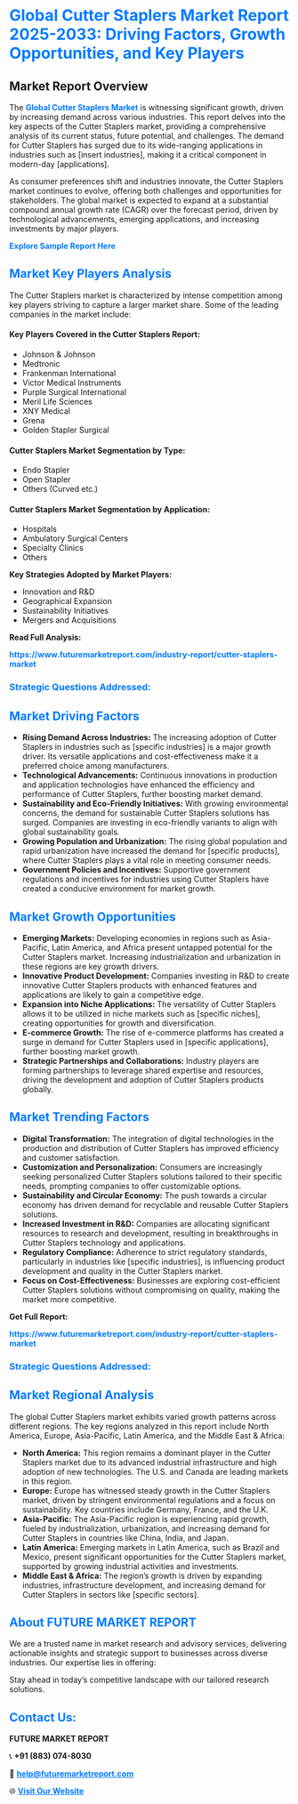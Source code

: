 <h1 style="color: #007BFF;">Global Cutter Staplers Market Report 2025-2033: Driving Factors, Growth Opportunities, and Key Players</h1>

<section id="overview">
<h2>Market Report Overview</h2>
<p>The <a href="https://www.futuremarketreport.com/industry-report/cutter-staplers-market" style="color: #007BFF; text-decoration: none;"><strong>Global Cutter Staplers Market</strong></a> is witnessing significant growth, driven by increasing demand across various industries. This report delves into the key aspects of the Cutter Staplers market, providing a comprehensive analysis of its current status, future potential, and challenges. The demand for Cutter Staplers has surged due to its wide-ranging applications in industries such as [insert industries], making it a critical component in modern-day [applications].</p>
<p>As consumer preferences shift and industries innovate, the Cutter Staplers market continues to evolve, offering both challenges and opportunities for stakeholders. The global market is expected to expand at a substantial compound annual growth rate (CAGR) over the forecast period, driven by technological advancements, emerging applications, and increasing investments by major players.</p>
</section>

<section id="overview">
<p><a href="https://www.futuremarketreport.com/request-sample/reportId=105679" style="color: #007BFF; text-decoration: none;"><strong>Explore Sample Report Here</strong></a></p>
</section>

<section id="key-players">
<h2 style="color: #007BFF;">Market Key Players Analysis</h2>
<p>The Cutter Staplers market is characterized by intense competition among key players striving to capture a larger market share. Some of the leading companies in the market include:</p>
<h4>Key Players Covered in the Cutter Staplers Report:</h4>
<ul><li>Johnson &amp; Johnson</li><li>Medtronic</li><li>Frankenman International</li><li>Victor Medical Instruments</li><li>Purple Surgical International</li><li>Meril Life Sciences</li><li>XNY Medical</li><li>Grena</li><li>Golden Stapler Surgical</li></ul>
<h4>Cutter Staplers Market Segmentation by Type:</h4>
<ul><li>Endo Stapler</li><li>Open Stapler</li><li>Others (Curved etc.)</li></ul>

<h4>Cutter Staplers Market Segmentation by Application:</h4>
<ul><li>Hospitals</li><li>Ambulatory Surgical Centers</li><li>Specialty Clinics</li><li>Others</li></ul>
<p><strong>Key Strategies Adopted by Market Players:</strong></p>
<ul>
<li>Innovation and R&D</li>
<li>Geographical Expansion</li>
<li>Sustainability Initiatives</li>
<li>Mergers and Acquisitions</li>
</ul>
</section>

<section>
<p><strong>Read Full Analysis: </strong></p><a href="https://www.futuremarketreport.com/industry-report/cutter-staplers-market" style="color: #007BFF; text-decoration: none;"><strong>https://www.futuremarketreport.com/industry-report/cutter-staplers-market</strong></a>
<h3 style="color: #007BFF;">Strategic Questions Addressed:</h3>
</section>

<section id="driving-factors">
<h2 style="color: #007BFF;">Market Driving Factors</h2>
<ul>
<li><strong>Rising Demand Across Industries:</strong> The increasing adoption of Cutter Staplers in industries such as [specific industries] is a major growth driver. Its versatile applications and cost-effectiveness make it a preferred choice among manufacturers.</li>
<li><strong>Technological Advancements:</strong> Continuous innovations in production and application technologies have enhanced the efficiency and performance of Cutter Staplers, further boosting market demand.</li>
<li><strong>Sustainability and Eco-Friendly Initiatives:</strong> With growing environmental concerns, the demand for sustainable Cutter Staplers solutions has surged. Companies are investing in eco-friendly variants to align with global sustainability goals.</li>
<li><strong>Growing Population and Urbanization:</strong> The rising global population and rapid urbanization have increased the demand for [specific products], where Cutter Staplers plays a vital role in meeting consumer needs.</li>
<li><strong>Government Policies and Incentives:</strong> Supportive government regulations and incentives for industries using Cutter Staplers have created a conducive environment for market growth.</li>
</ul>
</section>

<section id="growth-opportunities">
<h2 style="color: #007BFF;">Market Growth Opportunities</h2>
<ul>
<li><strong>Emerging Markets:</strong> Developing economies in regions such as Asia-Pacific, Latin America, and Africa present untapped potential for the Cutter Staplers market. Increasing industrialization and urbanization in these regions are key growth drivers.</li>
<li><strong>Innovative Product Development:</strong> Companies investing in R&D to create innovative Cutter Staplers products with enhanced features and applications are likely to gain a competitive edge.</li>
<li><strong>Expansion into Niche Applications:</strong> The versatility of Cutter Staplers allows it to be utilized in niche markets such as [specific niches], creating opportunities for growth and diversification.</li>
<li><strong>E-commerce Growth:</strong> The rise of e-commerce platforms has created a surge in demand for Cutter Staplers used in [specific applications], further boosting market growth.</li>
<li><strong>Strategic Partnerships and Collaborations:</strong> Industry players are forming partnerships to leverage shared expertise and resources, driving the development and adoption of Cutter Staplers products globally.</li>
</ul>
</section>

<section id="trending-factors">
<h2 style="color: #007BFF;">Market Trending Factors</h2>
<ul>
<li><strong>Digital Transformation:</strong> The integration of digital technologies in the production and distribution of Cutter Staplers has improved efficiency and customer satisfaction.</li>
<li><strong>Customization and Personalization:</strong> Consumers are increasingly seeking personalized Cutter Staplers solutions tailored to their specific needs, prompting companies to offer customizable options.</li>
<li><strong>Sustainability and Circular Economy:</strong> The push towards a circular economy has driven demand for recyclable and reusable Cutter Staplers solutions.</li>
<li><strong>Increased Investment in R&D:</strong> Companies are allocating significant resources to research and development, resulting in breakthroughs in Cutter Staplers technology and applications.</li>
<li><strong>Regulatory Compliance:</strong> Adherence to strict regulatory standards, particularly in industries like [specific industries], is influencing product development and quality in the Cutter Staplers market.</li>
<li><strong>Focus on Cost-Effectiveness:</strong> Businesses are exploring cost-efficient Cutter Staplers solutions without compromising on quality, making the market more competitive.</li>
</ul>
</section>

<section>
<p><strong>Get Full Report: </strong></p><a href="https://www.futuremarketreport.com/industry-report/cutter-staplers-market" style="color: #007BFF; text-decoration: none;"><strong>https://www.futuremarketreport.com/industry-report/cutter-staplers-market</strong></a>
<h3 style="color: #007BFF;">Strategic Questions Addressed:</h3>
</section>


<section id="regional-analysis">
<h2 style="color: #007BFF;">Market Regional Analysis</h2>
<p>The global Cutter Staplers market exhibits varied growth patterns across different regions. The key regions analyzed in this report include North America, Europe, Asia-Pacific, Latin America, and the Middle East & Africa:</p>
<ul>
<li><strong>North America:</strong> This region remains a dominant player in the Cutter Staplers market due to its advanced industrial infrastructure and high adoption of new technologies. The U.S. and Canada are leading markets in this region.</li>
<li><strong>Europe:</strong> Europe has witnessed steady growth in the Cutter Staplers market, driven by stringent environmental regulations and a focus on sustainability. Key countries include Germany, France, and the U.K.</li>
<li><strong>Asia-Pacific:</strong> The Asia-Pacific region is experiencing rapid growth, fueled by industrialization, urbanization, and increasing demand for Cutter Staplers in countries like China, India, and Japan.</li>
<li><strong>Latin America:</strong> Emerging markets in Latin America, such as Brazil and Mexico, present significant opportunities for the Cutter Staplers market, supported by growing industrial activities and investments.</li>
<li><strong>Middle East & Africa:</strong> The region’s growth is driven by expanding industries, infrastructure development, and increasing demand for Cutter Staplers in sectors like [specific sectors].</li>
</ul>
</section>

<footer>
<h2 style="color: #007BFF;">About FUTURE MARKET REPORT</h2>
<p>We are a trusted name in market research and advisory services, delivering actionable insights and strategic support to businesses across diverse industries. Our expertise lies in offering:</p>

<p>Stay ahead in today’s competitive landscape with our tailored research solutions.</p>

<h2 style="color: #007BFF;">Contact Us:</h2>
<p><strong>FUTURE MARKET REPORT</strong></p>
<p>📞 <strong>+91 (883) 074-8030</strong></p>
<p>📧 <strong><a href="mailto:help@futuremarketreport.com" style="color: #007BFF;">help@futuremarketreport.com</a></strong></p>
<p>🌐 <strong><a href="https://www.futuremarketreport.com/" style="color: #007BFF;">Visit Our Website</a></strong></p>
</footer>